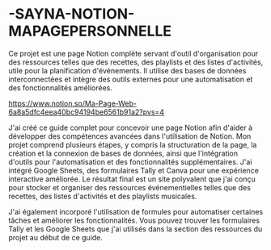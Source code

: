 # -SAYNA-NOTION-MAPAGEPERSONNELLE
Ce projet est une page Notion complète servant d'outil d'organisation pour des ressources telles que des recettes, des playlists et des listes d'activités, utile pour la planification d'événements. Il utilise des bases de données interconnectées et intègre des outils externes pour une automatisation et des fonctionnalités améliorées.

https://www.notion.so/Ma-Page-Web-6a8a5dfc4eea40bc94194be6561b91a2?pvs=4

J'ai créé ce guide complet pour concevoir une page Notion afin d'aider à développer des compétences avancées dans l'utilisation de Notion. Mon projet comprend plusieurs étapes, y compris la structuration de la page, la création et la connexion de bases de données, ainsi que l'intégration d'outils pour l'automatisation et des fonctionnalités supplémentaires. J'ai intégré Google Sheets, des formulaires Tally et Canva pour une expérience interactive améliorée. Le résultat final est un site polyvalent que j'ai conçu pour stocker et organiser des ressources événementielles telles que des recettes, des listes d'activités et des playlists musicales.

J'ai également incorporé l'utilisation de formules pour automatiser certaines tâches et améliorer les fonctionnalités. Vous pouvez trouver les formulaires Tally et les Google Sheets que j'ai utilisés dans la section des ressources du projet au début de ce guide.

